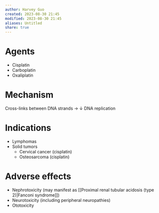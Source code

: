 ```yaml
---
author: Harvey Guo
created: 2023-08-30 21:45
modified: 2023-08-30 21:45
aliases: Untitled
share: true
---
```

# Agents
- Cisplatin
- Carboplatin
- Oxaliplatin
# Mechanism
Cross-links between DNA strands → ↓ DNA replication
# Indications
- Lymphomas
- Solid tumors
	- Cervical cancer (cisplatin)
	- Osteosarcoma (cisplatin)
# Adverse effects
- Nephrotoxicity (may manifest as [[Proximal renal tubular acidosis (type 2)|Fanconi syndrome]])
- Neurotoxicity (including peripheral neuropathies)
- Ototoxicity 
